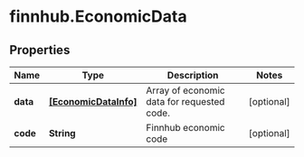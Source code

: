 # finnhub.EconomicData

## Properties

Name | Type | Description | Notes
------------ | ------------- | ------------- | -------------
**data** | [**[EconomicDataInfo]**](EconomicDataInfo.md) | Array of economic data for requested code. | [optional] 
**code** | **String** | Finnhub economic code | [optional] 


